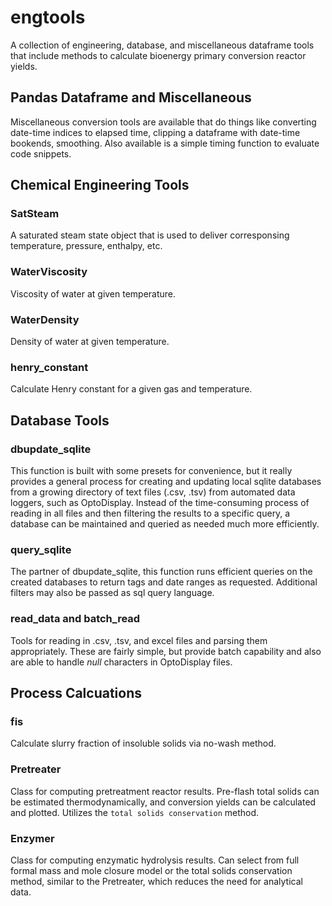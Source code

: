 # engtools

A collection of engineering, database, and miscellaneous dataframe tools that include methods to calculate bioenergy primary conversion reactor yields.

## Pandas Dataframe and Miscellaneous

Miscellaneous conversion tools are available that do things like converting date-time indices to elapsed time, clipping a dataframe with date-time bookends, smoothing. Also available is a simple timing function to evaluate code snippets.

## Chemical Engineering Tools

### SatSteam

A saturated steam state object that is used to deliver corresponsing temperature, pressure, enthalpy, etc.

### WaterViscosity

Viscosity of water at given temperature.

### WaterDensity

Density of water at given temperature.

### henry_constant

Calculate Henry constant for a given gas and temperature.

## Database Tools

### dbupdate_sqlite

This function is built with some presets for convenience, but it really provides a general process for creating and updating local sqlite databases from a growing directory of text files (.csv, .tsv) from automated data loggers, such as OptoDisplay. Instead of the time-consuming process of reading in all files and then filtering the results to a specific query, a database can be maintained and queried as needed much more efficiently.

### query_sqlite

The partner of dbupdate_sqlite, this function runs efficient queries on the created databases to return tags and date ranges as requested. Additional filters may also be passed as sql query language.

### read_data and batch_read

Tools for reading in .csv, .tsv, and excel files and parsing them appropriately. These are fairly simple, but provide batch capability and also are able to handle *null* characters in OptoDisplay files.

## Process Calcuations

### fis

Calculate slurry fraction of insoluble solids via no-wash method.

### Pretreater

Class for computing pretreatment reactor results. Pre-flash total solids can be estimated thermodynamically, and conversion yields can be calculated and plotted. Utilizes the `total solids conservation` method.

### Enzymer

Class for computing enzymatic hydrolysis results. Can select from full formal mass and mole closure model or the total solids conservation method, similar to the Pretreater, which reduces the need for analytical data.
